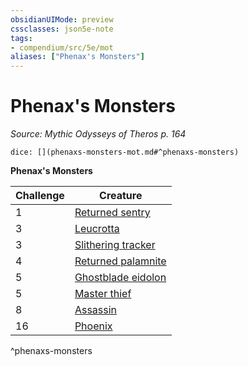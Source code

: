 ```yaml
---
obsidianUIMode: preview
cssclasses: json5e-note
tags:
- compendium/src/5e/mot
aliases: ["Phenax's Monsters"]
---
```

# Phenax's Monsters
*Source: Mythic Odysseys of Theros p. 164* 

`dice: [](phenaxs-monsters-mot.md#^phenaxs-monsters)`

**Phenax's Monsters**

| Challenge | Creature |
|-----------|----------|
| 1 | [Returned sentry](compendium/bestiary/undead/returned-sentry-mot.md) |
| 3 | [Leucrotta](b_leucrotta-mpmm.md) |
| 3 | [Slithering tracker](compendium/bestiary/ooze/slithering-tracker-mpmm.md) |
| 4 | [Returned palamnite](compendium/bestiary/undead/returned-palamnite-mot.md) |
| 5 | [Ghostblade eidolon](compendium/bestiary/undead/ghostblade-eidolon-mot.md) |
| 5 | [Master thief](b_master-thief-mpmm.md) |
| 8 | [Assassin](b_assassin.md) |
| 16 | [Phoenix](b_phoenix-mpmm.md) |
^phenaxs-monsters